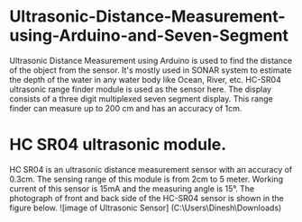 # Ultrasonic-Distance-Measurement-using-Arduino-and-Seven-Segment
Ultrasonic Distance Measurement using Arduino is used to find the distance of the object from the sensor. It's mostly used in SONAR system to estimate the depth of the water in any water body like Ocean, River, etc. 
HC-SR04 ultrasonic range finder module is used as the sensor here. The display consists of a three digit multiplexed seven segment display. This range finder can measure up to 200 cm and has an accuracy of 1cm.
# HC SR04 ultrasonic module.
HC SR04 is an ultrasonic distance measurement sensor with an accuracy of 0.3cm. The sensing range of this module is from 2cm to 5 meter. Working current of this sensor is 15mA and the measuring angle is 15°. The photograph of front and back side of the HC-SR04 sensor is shown in the figure below.
![image of Ultrasonic Sensor] (C:\Users\Dinesh\Downloads)
